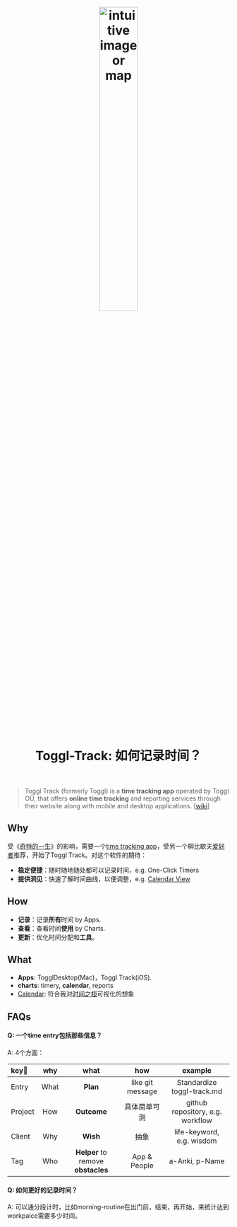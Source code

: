 <h1 align="center">
<br>
	<a href="https://www.wikiwand.com/en/Toggl_Track">
  <img src="https://i.imgur.com/cxnEjvV.png" alt="intuitive image or map" width=42%">
  </a>
  <br><br>
Toggl-Track: 如何记录时间？
  <br><br>
</h1>

> Toggl Track (formerly Toggl) is a **time tracking app** operated by Toggl OÜ, that offers **online time tracking** and reporting services through their website along with mobile and desktop applications. [[wiki](https://www.wikiwand.com/en/Toggl_Track)]

## Why 

受《[奇特的一生](https://book.douban.com/review/9866948/)》的影响，需要一个[time tracking app](https://www.wikiwand.com/en/Time-tracking_software)，受另一个柳比歇夫[爱好者](https://github.com/yaobinwen/robin_on_rails)推荐，开始了Toggl Track。对这个软件的期待：

* **稳定便捷**：随时随地随处都可以记录时间，e.g. One-Click Timers
* **提供洞见**：快速了解时间曲线，以便调整，e.g. [Calendar View](https://toggl.com/blog/calendar-view-feature)

## How

* **记录**：记录**所有**时间 by Apps.
* **查看**：查看时间**使用** by Charts.
* **更新**：优化时间分配和**工具**。

## What 

* **Apps**: TogglDesktop(Mac)，Toggl Track(iOS).
* **charts**: timery, **calendar**, reports
* [Calendar](https://toggl.com/blog/calendar-view-feature): 符合我对[时间之柜](https://willwang.cc/2020/02/time-cabinet)可视化的想象


## FAQs

#### Q: 一个time entry包括那些信息？

A: 4个方面：

| key🔑 | why | what | how | example |
| :-------- | :---------: | :----------: | :---------: |  :---------: |
| Entry | What | **Plan** | like git message | Standardize toggl-track.md |
| Project | How | **Outcome** | 具体简单可测  | github repository, e.g. workflow |
| Client | Why | **Wish** | 抽象 | life-keyword, e.g. wisdom |
| Tag | Who | **Helper** to remove **obstacles** | App & People | a-Anki, p-Name |


#### Q: 如何更好的记录时间？

A: 可以通分段计时，比如morning-routine在出门前，结束，再开始，来统计达到workpalce需要多少时间。
